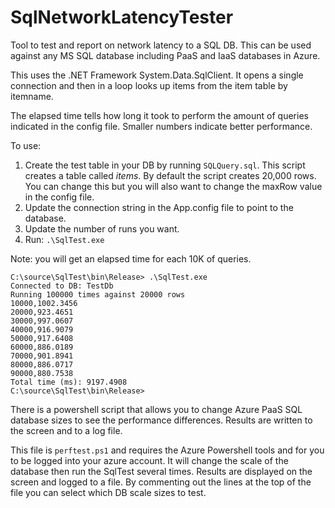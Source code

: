 ﻿# SqlNetworkLatencyTester
Tool to test and report on network latency to a SQL DB. This can be used against any MS SQL database including PaaS and IaaS databases in Azure. 

This uses the .NET Framework System.Data.SqlClient. It opens a single connection and then in a loop looks up items from the item table by itemname.

The elapsed time tells how long it took to perform the amount of queries indicated in the config file. Smaller numbers indicate better performance. 


To use: 

1. Create the test table in your DB by running ```SQLQuery.sql```. This script creates a table called _items_. By default the 
script creates 20,000 rows. You can change this but you will also want to change the maxRow value in the config file.
1. Update the connection string in the App.config file to point to the database. 
1. Update the number of runs you want. 
1. Run: ```.\SqlTest.exe```

Note: you will get an elapsed time for each 10K of queries. 
```
C:\source\SqlTest\bin\Release> .\SqlTest.exe
Connected to DB: TestDb
Running 100000 times against 20000 rows
10000,1002.3456
20000,923.4651
30000,997.0607
40000,916.9079
50000,917.6408
60000,886.0189
70000,901.8941
80000,886.0717
90000,880.7538
Total time (ms): 9197.4908
C:\source\SqlTest\bin\Release>
```

There is a powershell script that allows you to change Azure PaaS SQL database sizes to see the performance differences. Results are written to the screen and to a log file. 

This file is ```perftest.ps1``` and requires the Azure Powershell tools and for you to be logged into your azure account. It will change the 
scale of the database then run the SqlTest several times. Results are displayed on the screen and logged to a file. By commenting out 
the lines at the top of the file you can select which DB scale sizes to test. 